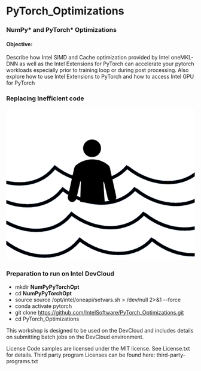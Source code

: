# PyTorch_Optimizations

### NumPy* and PyTorch* Optimizations

#### Objective: 

Describe how  Intel SIMD and Cache optimization provided by Intel oneMKL-DNN as well as the Intel Extensions for PyTorch can accelerate your pytorch workloads especially prior to training loop or during post processing. Also explore how to use Intel Extensions to PyTorch and how to access Intel GPU for PyTorch

### Replacing Inefficient code
![SLowWadeWater.PNG](Assets/SlowWadeWater.png)

### Preparation to run on Intel DevCloud

- mkdir **NumPyPyTorchOpt**
- cd **NumPyPyTorchOpt**
- source  source /opt/intel/oneapi/setvars.sh > /dev/null 2>&1 --force 
- conda activate pytorch
- git clone https://github.com/IntelSoftware/PyTorch_Optimizations.git
- cd  PyTorch_Optimizations


This workshop is designed to be used on the DevCloud and includes details on submitting batch jobs on the DevCloud environment.

License
Code samples are licensed under the MIT license. See License.txt for details. Third party program Licenses can be found here: third-party-programs.txt
